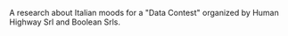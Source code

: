 A research about Italian moods for a "Data Contest" organized by Human Highway Srl and Boolean Srls.
